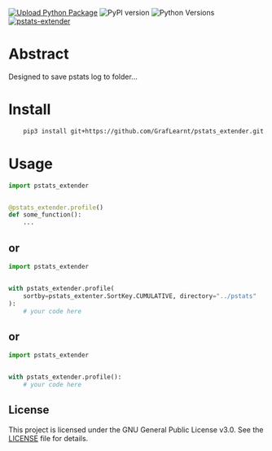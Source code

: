 [![Upload Python Package](https://github.com/GrafLearnt/pstats_extender/actions/workflows/python-publish.yml/badge.svg)](https://github.com/GrafLearnt/pstats_extender/actions/workflows/python-publish.yml) ![PyPI version](https://badge.fury.io/py/pstats_extender.svg) ![Python Versions](https://img.shields.io/pypi/pyversions/pstats_extender.svg) [![pstats-extender](https://snyk.io/advisor/python/pstats-extender/badge.svg)](/advisor/python/pstats-extender)
# Abstract
Designed to save pstats log to folder...
# Install
```bash
    pip3 install git+https://github.com/GrafLearnt/pstats_extender.git
```
# Usage
```python
import pstats_extender


@pstats_extender.profile()
def some_function():
    ...
```
## or
```python
import pstats_extender


with pstats_extender.profile(
    sortby=pstats_extenter.SortKey.CUMULATIVE, directory="../pstats"
):
    # your code here
```
## or
```python
import pstats_extender


with pstats_extender.profile():
    # your code here
```


## License

This project is licensed under the GNU General Public License v3.0. See the [LICENSE](LICENSE) file for details.
